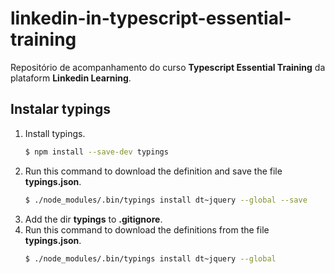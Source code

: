 # linkedin-in-typescript-essential-training
Repositório de acompanhamento do curso **Typescript Essential Training** da plataform **Linkedin Learning**.

## Instalar typings

1. Install typings.
    ```bash
    $ npm install --save-dev typings
    ```
1. Run this command to download the definition and save the file **typings.json**.
    ```bash
    $ ./node_modules/.bin/typings install dt~jquery --global --save
    ```
1. Add the dir **typings** to **.gitignore**.
1. Run this command to download the definitions from the file **typings.json**.
    ```bash
    $ ./node_modules/.bin/typings install dt~jquery --global
    ```
